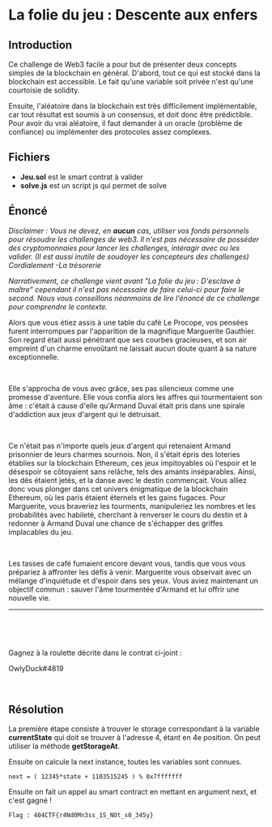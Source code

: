 # La folie du jeu : Descente aux enfers

## Introduction

Ce challenge de Web3 facile a pour but de présenter deux concepts simples de la blockchain en général. D'abord, tout ce qui est stocké dans la blockchain est accessible. Le fait qu'une variable soit privée n'est qu'une courtoisie de solidity.

Ensuite, l'aléatoire dans la blockchain est très difficilement implémentable, car tout résultat est soumis à un consensus, et doit donc être prédictible. Pour avoir du vrai aléatoire, il faut demander à un oracle (problème de confiance) ou implémenter des protocoles assez complexes.

## Fichiers
 - **Jeu.sol** est le smart contrat à valider
 - **solve.js** est un script js qui permet de solve

## Énoncé

<div style="margin-bottom: 1em;"><i>Disclaimer : Vous ne devez, en <b>aucun</b> cas, utiliser vos fonds personnels pour résoudre les challenges de web3. Il n'est pas nécessaire de posséder des cryptomonnaies pour lancer les challenges, intéragir avec ou les valider. (Il est aussi inutile de soudoyer les concepteurs des challenges) Cordialement -La trésorerie</i></div>

<div style="margin-bottom: 1em;"><i>Narrativement, ce challenge vient avant "La folie du jeu : D'esclave à maître" cependant il n'est pas nécessaire de faire celui-ci pour faire le second.
Nous vous conseillons néanmoins de lire l'énoncé de ce challenge pour comprendre le contexte.</i></div>

Alors que vous étiez assis à une table du café Le Procope, vos pensées furent interrompues par l'apparition de la magnifique Marguerite Gauthier. Son regard était aussi pénétrant que ses courbes gracieuses, et son air empreint d'un charme envoûtant ne laissait aucun doute quant à sa nature exceptionnelle.

<p class="space">&nbsp;</p>

Elle s'approcha de vous avec grâce, ses pas silencieux comme une promesse d'aventure. Elle vous confia alors les affres qui tourmentaient son âme : c'était à cause d'elle qu'Armand Duval était pris dans une spirale d'addiction aux jeux d'argent qui le détruisait.

<p class="space">&nbsp;</p>

Ce n'était pas n'importe quels jeux d'argent qui retenaient Armand prisonnier de leurs charmes sournois. Non, il s'était épris des loteries établies sur la blockchain Ethereum, ces jeux impitoyables où l'espoir et le désespoir se côtoyaient sans relâche, tels des amants inséparables.
Ainsi, les dés étaient jetés, et la danse avec le destin commençait. Vous alliez donc vous plonger dans cet univers énigmatique de la blockchain Ethereum, où les paris étaient éternels et les gains fugaces. Pour Marguerite, vous braveriez les tourments, manipuleriez les nombres et les probabilités avec habileté, cherchant à renverser le cours du destin et à redonner à Armand Duval une chance de s'échapper des griffes implacables du jeu.

<p class="space">&nbsp;</p>

Les tasses de café fumaient encore devant vous, tandis que vous vous prépariez à affronter les défis à venir. Marguerite vous observait avec un mélange d'inquiétude et d'espoir dans ses yeux. Vous aviez maintenant un objectif commun : sauver l'âme tourmentée d'Armand et lui offrir une nouvelle vie.

***

<p class="space">&nbsp;</p>
<p class="space">&nbsp;</p>


Gagnez à la roulette décrite dans le contrat ci-joint :

<div class="author">OwlyDuck#4819</div>
<p class="space">&nbsp;</p>


## Résolution

La première étape consiste à trouver le storage correspondant à la variable **currentState** qui doit se trouver à l'adresse 4, étant en 4e position. On peut utiliser la méthode **getStorageAt**.

Ensuite on calcule la next instance, toutes les variables sont connues.

`next = ( 12345*state + 1103515245 ) % 0x7fffffff`

Ensuite on fait un appel au smart contract en mettant en argument next, et c'est gagné !

`Flag : 404CTF{r4Nd0Mn3ss_1S_NOt_s0_345y}` 

